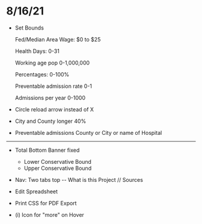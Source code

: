 # 8/16/21

* Set Bounds

    Fed/Median Area Wage:
    $0 to $25

    Health Days:
    0-31

    Working age pop
    0-1,000,000

    Percentages: 0-100%

    Preventable admission rate 0-1 

    Admissions per year 0-1000

* Circle reload arrow instead of X

* City and County longer 40%

* Preventable admissions County or City or name of Hospital


-----

* Total Bottom Banner fixed
    - Lower Conservative Bound
    - Upper Conservative Bound

* Nav: Two tabs top -- What is this Project // Sources

* Edit Spreadsheet

* Print CSS for PDF Export

* (i) Icon for "more" on Hover



